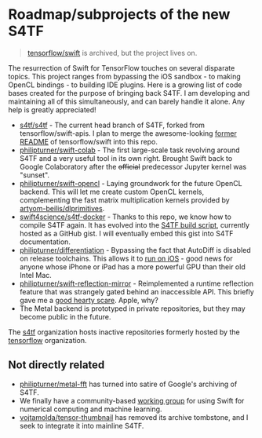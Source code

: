 # Roadmap/subprojects of the new S4TF

> [tensorflow/swift](https://github.com/tensorflow/swift) is archived, but the project lives on.

The resurrection of Swift for TensorFlow touches on several disparate topics. This project ranges from bypassing the iOS sandbox - to making OpenCL bindings - to building IDE plugins. Here is a growing list of code bases created for the purpose of bringing back S4TF. I am developing and maintaining all of this simultaneously, and can barely handle it alone. Any help is greatly appreciated!

- [s4tf/s4tf](https://github.com/s4tf/s4tf) - The current head branch of S4TF, forked from tensorflow/swift-apis. I plan to merge the awesome-looking [former README](https://github.com/s4tf/s4tf-docs) of tensorflow/swift into this repo.
- [philipturner/swift-colab](https://github.com/philipturner/swift-colab) - The first large-scale task revolving around S4TF and a very useful tool in its own right. Brought Swift back to Google Colaboratory after the <s>official</s> predecessor Jupyter kernel was "sunset".
- [philipturner/swift-opencl](https://github.com/philipturner/swift-opencl) - Laying groundwork for the future OpenCL backend. This will let me create custom OpenCL kernels, complementing the fast matrix multiplication kernels provided by [artyom-beilis/dlprimitives](https://github.com/artyom-beilis/dlprimitives).
- [swift4science/s4tf-docker](https://gitlab.com/swift4science/s4tf-docker) - Thanks to this repo, we know how to compile S4TF again. It has evolved into the [S4TF build script](https://gist.github.com/philipturner/7aa063af04277d463c14168275878511), currently hosted as a GitHub gist. I will eventually embed this gist into S4TF documentation.
- [philipturner/differentiation](https://github.com/philipturner/differentiation) - Bypassing the fact that AutoDiff is disabled on release toolchains. This allows it to [run on iOS](https://github.com/philipturner/differentiation-ios-demo) - good news for anyone whose iPhone or iPad has a more powerful GPU than their old Intel Mac.
- [philipturner/swift-reflection-mirror](https://github.com/philipturner/swift-reflection-mirror) - Reimplemented a runtime reflection feature that was strangely gated behind an inaccessible API. This briefly gave me a [good hearty scare](https://forums.swift.org/t/the-future-of-reflective-programming-in-swift/54956/17). Apple, why?
- The Metal backend is prototyped in private repositories, but they may become public in the future. 

The [s4tf](https://github.com/philipturner/s4tf) organization hosts inactive repositories formerly hosted by the [tensorflow](https://github.com/tensorflow) organization.

## Not directly related

- [philipturner/metal-fft](https://github.com/philipturner/metal-fft) has turned into satire of Google's archiving of S4TF.
- We finally have a community-based [working group](https://forums.swift.org/t/formalizing-a-numerical-ml-working-group/45553) for using Swift for numerical computing and machine learning.
- [vojtamolda/tensor-thumbnail](https://github.com/vojtamolda/tensor-thumbnail) has removed its archive tombstone, and I seek to integrate it into mainline S4TF.
